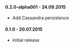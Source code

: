 #### 0.2.0-alpha001 - 24.09.2015
* Add Cassandra persistence

#### 0.1.0 - 20.07.2015
* Initial release
